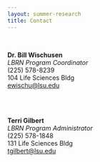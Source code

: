 ```yaml
---
layout: summer-research
title: Contact
---
```


<style>
  .page p { width: 20%;}
</style>

<br>

**Dr. Bill Wischusen**<br>
*LBRN Program Coordinator*<br>
(225) 578-8239<br>
104 Life Sciences Bldg<br>
[ewischu@lsu.edu][1]

<br>
<br>

**Terri Gilbert**<br>
*LBRN Program Administrator*<br>
(225) 578-1848<br>
131 Life Sciences Bldg<br>
[tgilbert@lsu.edu][2]

[1]: mailto:ewischu@lsu.edu
[2]: mailto:tgilbert@lsu.edu